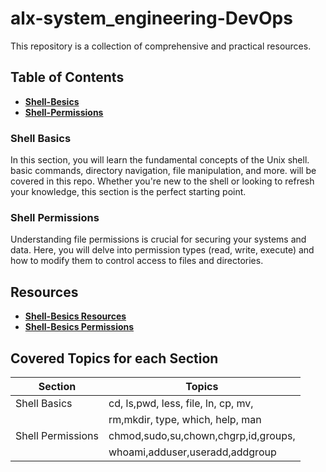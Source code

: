 # alx-system_engineering-DevOps
This repository is a collection of comprehensive and practical resources.

## Table of Contents
- **[Shell-Besics](https://github.com/MostafaLabib6/alx-system_engineering-devops/tree/main/0x00-shell_basics)** 
- **[Shell-Permissions](https://github.com/MostafaLabib6/alx-system_engineering-devops/tree/main/0x01-shell_permissions)**


### Shell Basics

In this section, you will learn the fundamental concepts of the Unix shell. basic commands, directory navigation, file manipulation, and more. will be covered in this repo. Whether you're new to the shell or looking to refresh your knowledge, this section is the perfect starting point.

### Shell Permissions
Understanding file permissions is crucial for securing your systems and data. Here, you will delve into permission types (read, write, execute) and how to modify them to control access to files and directories.


## Resources
- **[Shell-Besics Resources](https://github.com/MostafaLabib6/alx-system_engineering-devops/tree/main/0x00-shell_basics#resources)**
- **[Shell-Besics Permissions](https://www.youtube.com/watch?v=4e669hSjaX8&ab_channel=LearnLinuxTV)**


## Covered Topics for each Section

Section      | Topics
------------- | ------------------
Shell Basics | cd, ls,pwd, less, file, ln, cp, mv,
             |  rm,mkdir, type, which, help, man
Shell Permissions | chmod,sudo,su,chown,chgrp,id,groups,
                  | whoami,adduser,useradd,addgroup
